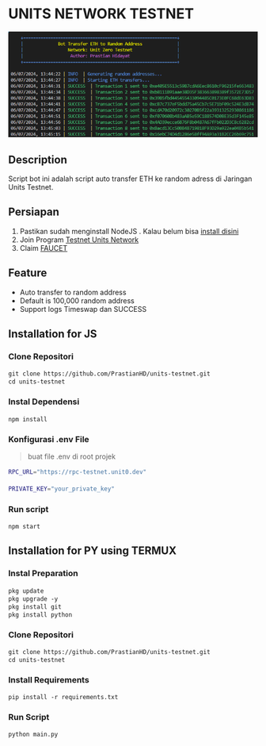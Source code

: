 # UNITS NETWORK TESTNET

![logo](./utils/unit-zero.png)
## Description
Script bot ini adalah script auto transfer ETH ke random adress di Jaringan Units Testnet. 

## Persiapan
1. Pastikan sudah menginstall NodeJS . Kalau belum bisa [install disini](https://nodejs.org/en/download/package-manager/current)
2. Join Program [Testnet Units Network](https://app.units.network/?referral=0x000000DE3b4CD31742711440C1283b162035E00E)
3. Claim [FAUCET](https://faucet-testnet.unit0.dev/)

## Feature
- Auto transfer to random address
- Default is 100,000 random address
- Support logs Timeswap dan SUCCESS

## Installation for JS
### Clone Repositori
```
git clone https://github.com/PrastianHD/units-testnet.git
cd units-testnet
```

### Instal Dependensi
```
npm install
```

### Konfigurasi .env File

>buat file .env di root projek
```bash
RPC_URL="https://rpc-testnet.unit0.dev"

PRIVATE_KEY="your_private_key"
```

### Run script
```
npm start
```
## Installation for PY using TERMUX
### Instal Preparation
```
pkg update
pkg upgrade -y
pkg install git
pkg install python
```
### Clone Repositori
```
git clone https://github.com/PrastianHD/units-testnet.git
cd units-testnet
```

### Install Requirements
```
pip install -r requirements.txt
```

### Run Script
```
python main.py
```

